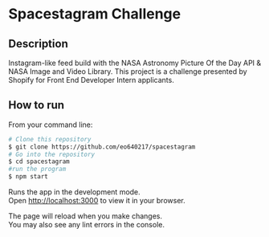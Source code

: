 # Spacestagram Challenge


## Description
Instagram-like feed build with the NASA Astronomy Picture Of the Day API & NASA Image and Video Library. This project is a challenge presented by Shopify for Front End Developer Intern applicants.

## How to run

From your command line:

```bash
# Clone this repository
$ git clone https://github.com/eo640217/spacestagram
# Go into the repository
$ cd spacestagram
#run the program
$ npm start
```

Runs the app in the development mode.\
Open [http://localhost:3000](http://localhost:3000) to view it in your browser.

The page will reload when you make changes.\
You may also see any lint errors in the console.



